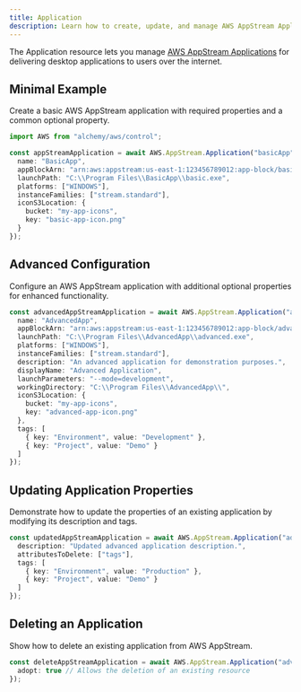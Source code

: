 ```yaml
---
title: Application
description: Learn how to create, update, and manage AWS AppStream Applications using Alchemy Cloud Control.
---
```


The Application resource lets you manage [AWS AppStream Applications](https://docs.aws.amazon.com/appstream/latest/userguide/) for delivering desktop applications to users over the internet.

## Minimal Example

Create a basic AWS AppStream application with required properties and a common optional property.

```ts
import AWS from "alchemy/aws/control";

const appStreamApplication = await AWS.AppStream.Application("basicApp", {
  name: "BasicApp",
  appBlockArn: "arn:aws:appstream:us-east-1:123456789012:app-block/basic-app-block",
  launchPath: "C:\\Program Files\\BasicApp\\basic.exe",
  platforms: ["WINDOWS"],
  instanceFamilies: ["stream.standard"],
  iconS3Location: {
    bucket: "my-app-icons",
    key: "basic-app-icon.png"
  }
});
```

## Advanced Configuration

Configure an AWS AppStream application with additional optional properties for enhanced functionality.

```ts
const advancedAppStreamApplication = await AWS.AppStream.Application("advancedApp", {
  name: "AdvancedApp",
  appBlockArn: "arn:aws:appstream:us-east-1:123456789012:app-block/advanced-app-block",
  launchPath: "C:\\Program Files\\AdvancedApp\\advanced.exe",
  platforms: ["WINDOWS"],
  instanceFamilies: ["stream.standard"],
  description: "An advanced application for demonstration purposes.",
  displayName: "Advanced Application",
  launchParameters: "--mode=development",
  workingDirectory: "C:\\Program Files\\AdvancedApp\\",
  iconS3Location: {
    bucket: "my-app-icons",
    key: "advanced-app-icon.png"
  },
  tags: [
    { key: "Environment", value: "Development" },
    { key: "Project", value: "Demo" }
  ]
});
```

## Updating Application Properties

Demonstrate how to update the properties of an existing application by modifying its description and tags.

```ts
const updatedAppStreamApplication = await AWS.AppStream.Application("advancedApp", {
  description: "Updated advanced application description.",
  attributesToDelete: ["tags"],
  tags: [
    { key: "Environment", value: "Production" },
    { key: "Project", value: "Demo" }
  ]
});
```

## Deleting an Application

Show how to delete an existing application from AWS AppStream.

```ts
const deleteAppStreamApplication = await AWS.AppStream.Application("advancedApp", {
  adopt: true // Allows the deletion of an existing resource
});
```